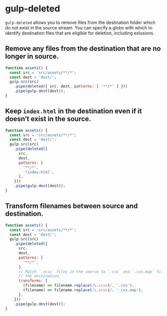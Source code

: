 # gulp-deleted

`gulp-deleted` allows you to remove files from the destination folder which do
not exist in the source stream. You can specify a globs with which to identify
destination files that are eligible for deletion, including exlusions.

## Remove any files from the destination that are no longer in source.

```javascript
function assets() {
  const src = 'src/assets/**/*';
  const dest = 'dest/';
  gulp.src(src)
    .pipe(deleted({ src, dest, patterns: [ '**/*' ] }))
    .pipe(gulp.dest(dest));
}
```

## Keep `index.html` in the destination even if it doesn’t exist in the source.

```javascript
function assets() {
  const src = 'src/assets/**/*';
  const dest = 'dest/';
  gulp.src(src)
    .pipe(deleted({
      src,
      dest,
      patterns: [
        '**/*',
        '!index.html',
      ],
    }))
    .pipe(gulp.dest(dest));
}
```

## Transform filenames between source and destination.

```javascript
function assets() {
  const src = 'src/assets/**/*';
  const dest = 'dest/';
  gulp.src(src)
    .pipe(deleted({
      src,
      dest,
      patterns: [
        '**/*',
      ],
      // Match `.scss` files in the source to `.css` and `.css.map` files in
      // the destination.
      transforms: [
        (filename) => filename.replace(/\.scss$/, '.css'),
        (filename) => filename.replace(/\.scss$/, '.css.map'),
      ],
    }))
    .pipe(gulp.dest(dest));
}
```
